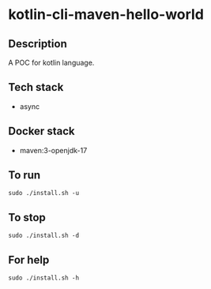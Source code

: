 # kotlin-cli-maven-hello-world

## Description
A POC for kotlin language.

## Tech stack
- async

## Docker stack
- maven:3-openjdk-17

## To run
`sudo ./install.sh -u`

## To stop
`sudo ./install.sh -d`

## For help
`sudo ./install.sh -h`
